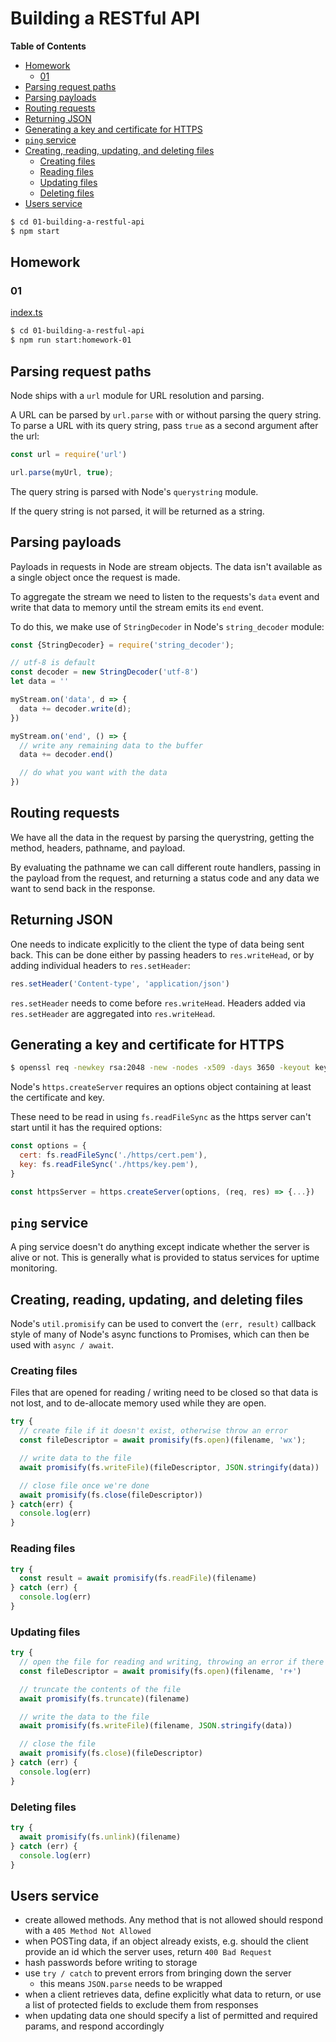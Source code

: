 # Building a RESTful API

<!-- START doctoc generated TOC please keep comment here to allow auto update -->
<!-- DON'T EDIT THIS SECTION, INSTEAD RE-RUN doctoc TO UPDATE -->
**Table of Contents**

- [Homework](#homework)
  - [01](#01)
- [Parsing request paths](#parsing-request-paths)
- [Parsing payloads](#parsing-payloads)
- [Routing requests](#routing-requests)
- [Returning JSON](#returning-json)
- [Generating a key and certificate for HTTPS](#generating-a-key-and-certificate-for-https)
- [`ping` service](#ping-service)
- [Creating, reading, updating, and deleting files](#creating-reading-updating-and-deleting-files)
  - [Creating files](#creating-files)
  - [Reading files](#reading-files)
  - [Updating files](#updating-files)
  - [Deleting files](#deleting-files)
- [Users service](#users-service)

<!-- END doctoc generated TOC please keep comment here to allow auto update -->

```bash
$ cd 01-building-a-restful-api
$ npm start
```

## Homework

### 01

[index.ts](./homework-01/src/index.ts)

```bash
$ cd 01-building-a-restful-api
$ npm run start:homework-01
```

## Parsing request paths

Node ships with a `url` module for URL resolution and parsing.

A URL can be parsed by `url.parse` with or without parsing the query string. To
parse a URL with its query string, pass `true` as a second argument after the
url:

```javascript
const url = require('url')

url.parse(myUrl, true);
```

The query string is parsed with Node's `querystring` module.

If the query string is not parsed, it will be returned as a string.

## Parsing payloads

Payloads in requests in Node are stream objects. The data isn't available as a
single object once the request is made.

To aggregate the stream we need to listen to the requests's `data` event and
write that data to memory until the stream emits its `end` event.

To do this, we make use of `StringDecoder` in Node's `string_decoder` module:

```javascript
const {StringDecoder} = require('string_decoder');

// utf-8 is default
const decoder = new StringDecoder('utf-8')
let data = ''

myStream.on('data', d => {
  data += decoder.write(d);
})

myStream.on('end', () => {
  // write any remaining data to the buffer
  data += decoder.end()

  // do what you want with the data
})
```

## Routing requests

We have all the data in the request by parsing the querystring, getting the
method, headers, pathname, and payload.

By evaluating the pathname we can call different route handlers, passing in the
payload from the request, and returning a status code and any data we want to
send back in the response.

## Returning JSON

One needs to indicate explicitly to the client the type of data being sent back.
This can be done either by passing headers to `res.writeHead`, or by adding
individual headers to `res.setHeader`:

```javascript
res.setHeader('Content-type', 'application/json')
```

`res.setHeader` needs to come before `res.writeHead`. Headers added via
`res.setHeader` are aggregated into `res.writeHead`.

## Generating a key and certificate for HTTPS

```bash
$ openssl req -newkey rsa:2048 -new -nodes -x509 -days 3650 -keyout key.pem -out cert.pem
```

Node's `https.createServer` requires an options object containing at least the
certificate and key.

These need to be read in using `fs.readFileSync` as the https server can't start
until it has the required options:

```javascript
const options = {
  cert: fs.readFileSync('./https/cert.pem'),
  key: fs.readFileSync('./https/key.pem'),
}

const httpsServer = https.createServer(options, (req, res) => {...})
```

## `ping` service

A ping service doesn't do anything except indicate whether the server is alive
or not. This is generally what is provided to status services for uptime
monitoring.

## Creating, reading, updating, and deleting files

Node's `util.promisify` can be used to convert the `(err, result)` callback
style of many of Node's async functions to Promises, which can then be used with
`async / await`.

### Creating files

Files that are opened for reading / writing need to be closed so that data is
not lost, and to de-allocate memory used while they are open.

```javascript
try {
  // create file if it doesn't exist, otherwise throw an error
  const fileDescriptor = await promisify(fs.open)(filename, 'wx');

  // write data to the file
  await promisify(fs.writeFile)(fileDescriptor, JSON.stringify(data))

  // close file once we're done
  await promisify(fs.close(fileDescriptor))
} catch(err) {
  console.log(err)
}
```

### Reading files

```javascript
try {
  const result = await promisify(fs.readFile)(filename)
} catch (err) {
  console.log(err)
}
```

### Updating files

```javascript
try {
  // open the file for reading and writing, throwing an error if there's an issue
  const fileDescriptor = await promisify(fs.open)(filename, 'r+')

  // truncate the contents of the file
  await promisify(fs.truncate)(filename)

  // write the data to the file
  await promisify(fs.writeFile)(filename, JSON.stringify(data))

  // close the file
  await promisify(fs.close)(fileDescriptor)
} catch (err) {
  console.log(err)
}
```

### Deleting files

```javascript
try {
  await promisify(fs.unlink)(filename)
} catch (err) {
  console.log(err)
}
```

## Users service

- create allowed methods. Any method that is not allowed should respond with a
    `405 Method Not Allowed`
- when POSTing data, if an object already exists, e.g. should the client provide
    an id which the server uses, return `400 Bad Request`
- hash passwords before writing to storage
- use `try / catch` to prevent errors from bringing down the server
  - this means `JSON.parse` needs to be wrapped
- when a client retrieves data, define explicitly what data to return, or use a
    list of protected fields to exclude them from responses
- when updating data one should specify a list of permitted and required params,
    and respond accordingly
